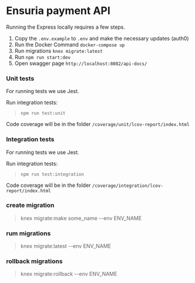 # Ensuria payment API

Running the Express locally requires a few steps.

1. Copy the `.env.example` to `.env` and make the necessary updates (auth0)
2. Run the Docker Command `docker-compose up`
3. Run migrations `knex migrate:latest`
4. Run `npm run start:dev`
5. Open swagger page `http://localhost:8082/api-docs/`

### Unit tests

For running tests we use Jest.

Run integration tests:
> `npm run test:unit`

Code coverage will be in the folder `/coverage/unit/lcov-report/index.html`

### Integration tests

For running tests we use Jest.

Run integration tests:
> `npm run test:integration`

Code coverage will be in the folder `/coverage/integration/lcov-report/index.html`

### create migration

> knex migrate:make some_name --env ENV_NAME

### rum migrations

> knex migrate:latest --env ENV_NAME

### rollback migrations

> knex migrate:rollback --env ENV_NAME
